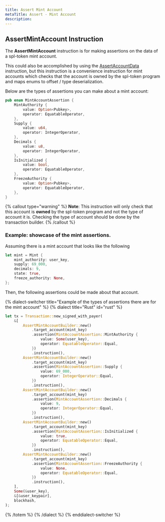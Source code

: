 ```yaml
---
title: Assert Mint Account
metaTitle: Assert - Mint Account
description:
---
```


## AssertMintAccount Instruction

The **AssertMintAccount** instruction is for making assertions on the data of a spl-token mint account.

This could also be accomplished by using the [AssertAccountData](/assert/account-data) instruction, but this instruction is a convenience instruction for mint accounts which checks that the account is owned by the spl-token program and maps enums to offset / type deserialization.

Below are the types of assertions you can make about a mint account:

```rust
pub enum MintAccountAssertion {
    MintAuthority {
        value: Option<Pubkey>,
        operator: EquatableOperator,
    },
    Supply {
        value: u64,
        operator: IntegerOperator,
    },
    Decimals {
        value: u8,
        operator: IntegerOperator,
    },
    IsInitialized {
        value: bool,
        operator: EquatableOperator,
    },
    FreezeAuthority {
        value: Option<Pubkey>,
        operator: EquatableOperator,
    },
}
```

{% callout type="warning" %}
**Note**: This instruction will only check that this account is **owned** by the spl-token program and not the type of account it is. Checking the type of account should be done by the transaction builder.
{% /callout %}

### Example: showcase of the mint assertions.

Assuming there is a mint account that looks like the following

```rust
let mint = Mint {
    mint_authority: user_key,
    supply: 69_000,
    decimals: 9,
    state: true,
    freeze_authority: None,
};
```

Then, the following assertions could be made about that account.

{% dialect-switcher title="Example of the types of assertions there are for the mint account" %}
{% dialect title="Rust" id="rust" %}

```rust
let tx = Transaction::new_signed_with_payer(
    &[
        AssertMintAccountBuilder::new()
            .target_account(mint_key)
            .assertion(MintAccountAssertion::MintAuthority {
                value: Some(user_key),
                operator: EquatableOperator::Equal,
            })
            .instruction(),
        AssertMintAccountBuilder::new()
            .target_account(mint_key)
            .assertion(MintAccountAssertion::Supply {
                value: 69_000,
                operator: IntegerOperator::Equal,
            })
            .instruction(),
        AssertMintAccountBuilder::new()
            .target_account(mint_key)
            .assertion(MintAccountAssertion::Decimals {
                value: 9,
                operator: IntegerOperator::Equal,
            })
            .instruction(),
        AssertMintAccountBuilder::new()
            .target_account(mint_key)
            .assertion(MintAccountAssertion::IsInitialized {
                value: true,
                operator: EquatableOperator::Equal,
            })
            .instruction(),
        AssertMintAccountBuilder::new()
            .target_account(mint_key)
            .assertion(MintAccountAssertion::FreezeAuthority {
                value: None,
                operator: EquatableOperator::Equal,
            })
            .instruction(),
    ],
    Some(&user_key),
    &[&user_keypair],
    blockhash,
);
```

{% /totem %}
{% /dialect %}
{% enddialect-switcher %}
